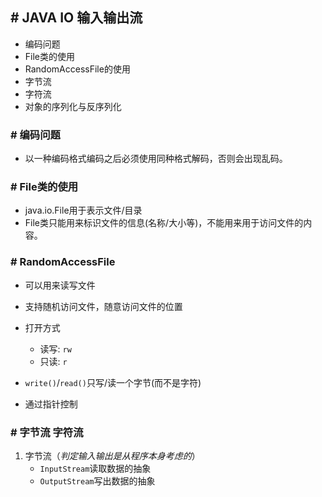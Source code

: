 ## # JAVA IO 输入输出流
* 编码问题
* File类的使用
* RandomAccessFile的使用
* 字节流
* 字符流
* 对象的序列化与反序列化


### # 编码问题
* 以一种编码格式编码之后必须使用同种格式解码，否则会出现乱码。

### # File类的使用
* java.io.File用于表示文件/目录
* File类只能用来标识文件的信息(名称/大小等)，不能用来用于访问文件的内容。


### # RandomAccessFile
* 可以用来读写文件
* 支持随机访问文件，随意访问文件的位置

* 打开方式
    * 读写: `rw`
    * 只读: `r`
* `write()`/`read()`只写/读一个字节(而不是字符)    
* 通过指针控制

### # 字节流 字符流
1. 字节流（*判定输入输出是从程序本身考虑的*）
    * `InputStream`读取数据的抽象
    * `OutputStream`写出数据的抽象
    